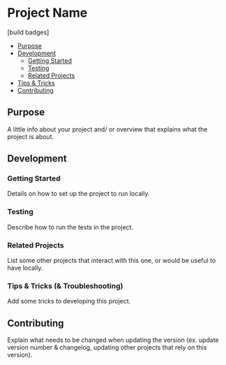 # Project Name

[build badges]

- [Purpose](#purpose)
- [Development](#development)
  - [Getting Started](#getting-started)
  - [Testing](#testing)
  - [Related Projects](#related-projects)
- [Tips & Tricks](#tips--tricks--troubleshooting)
- [Contributing](#contributing)

## Purpose

A little info about your project and/ or overview that explains what the project is about.

## Development

### Getting Started

Details on how to set up the project to run locally.

### Testing

Describe how to run the tests in the project.

### Related Projects

List some other projects that interact with this one, or would be useful to have locally.

### Tips & Tricks (& Troubleshooting)

Add some tricks to developing this project.

## Contributing

Explain what needs to be changed when updating the version (ex. update version number & changelog, updating other projects that rely on this version).
